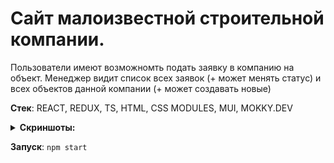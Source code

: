 # Сайт малоизвестной строительной компании.
Пользователи имеют возможномть подать заявку в компанию на объект. Менеджер видит список всех заявок (+ может менять статус) и всех объектов данной компании (+ может создавать новые)

**Стек**: REACT, REDUX, TS, HTML, CSS MODULES, MUI, MOKKY.DEV

<details><summary><b>Скриншоты:</b></summary>
  Главная
  
![image](https://github.com/user-attachments/assets/f46fc2b2-a727-4aca-a34d-2841abfa3b76)
  
  Главная для менеджера
  
![image](https://github.com/user-attachments/assets/4012660f-5a25-4c4a-b01e-717dc2b3c974)

  Страница заявки (версия tablet&mobile)
  
![image](https://github.com/user-attachments/assets/6a597a7e-fa23-48c5-b63e-a224bf35ee2f)

  Страница с объектами

![image](https://github.com/user-attachments/assets/54c899ed-501a-4ed0-8ac5-48eda6720716)

  Страница с заявками
  
![image](https://github.com/user-attachments/assets/e85ce600-27ab-4d77-95fa-3ed6142d29e7)

</details>


**Запуск**:  `npm start`
